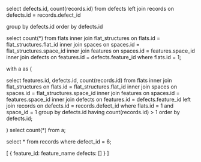 select defects.id, count(records.id) from defects left join records 
on defects.id = records.defect_id 

group by defects.id order by defects.id

select count(*) 
from flats inner join flat_structures 
on flats.id = flat_structures.flat_id 
inner join spaces on spaces.id = flat_structures.space_id 
inner join features on spaces.id = features.space_id 
inner join defects on features.id = defects.feature_id 
where flats.id = 1;

with a as (
    
select features.id, defects.id, count(records.id) 
from flats inner join flat_structures 
on flats.id = flat_structures.flat_id 
inner join spaces on spaces.id = flat_structures.space_id 
inner join features on spaces.id = features.space_id 
inner join defects on features.id = defects.feature_id 
left join records on defects.id = records.defect_id 
where flats.id = 1 and space_id = 1 
group by defects.id 
having count(records.id) > 1
order by defects.id;

)
select count(*) from a;

select * from records where defect_id = 6;

[
    {
        feature_id: 
        feature_name
        defects: []
    }
]